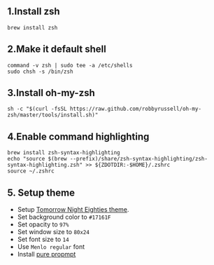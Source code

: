 ## 1.Install zsh 

```
brew install zsh
```

## 2.Make it default shell

```
command -v zsh | sudo tee -a /etc/shells
sudo chsh -s /bin/zsh
```

## 3.Install oh-my-zsh
```
sh -c "$(curl -fsSL https://raw.github.com/robbyrussell/oh-my-zsh/master/tools/install.sh)"
```

## 4.Enable command highlighting 

```
brew install zsh-syntax-highlighting
echo "source $(brew --prefix)/share/zsh-syntax-highlighting/zsh-syntax-highlighting.zsh" >> ${ZDOTDIR:-$HOME}/.zshrc
source ~/.zshrc
```

## 5. Setup theme
 * Setup [Tomorrow Night Eighties theme](https://github.com/chriskempson/tomorrow-theme). 
 * Set background color to `#17161F`
 * Set opacity to `97%`
 * Set window size to `80x24`
 * Set font size to `14`
 * Use `Menlo regular` font
 * Install [pure propmpt](https://github.com/sindresorhus/pure)

 
